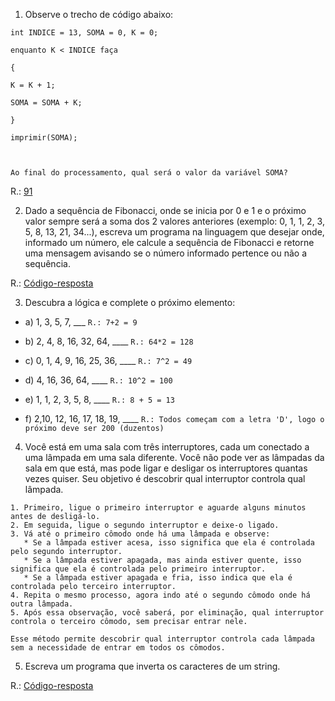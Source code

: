 
1) Observe o trecho de código abaixo:


```
int INDICE = 13, SOMA = 0, K = 0;

enquanto K < INDICE faça

{

K = K + 1;

SOMA = SOMA + K;

}

imprimir(SOMA);



Ao final do processamento, qual será o valor da variável SOMA?
```
R.: [91](1_questao.py)


2) Dado a sequência de Fibonacci, onde se inicia por 0 e 1 e o próximo valor sempre será a soma dos 2 valores anteriores (exemplo: 0, 1, 1, 2, 3, 5, 8, 13, 21, 34...), escreva um programa na linguagem que desejar onde, informado um número, ele calcule a sequência de Fibonacci e retorne uma mensagem avisando se o número informado pertence ou não a sequência.
   
R.: [Código-resposta](fibonacci_2_questao.py)


3) Descubra a lógica e complete o próximo elemento:

- a) 1, 3, 5, 7, ___
    ```R.: 7+2 = 9```

- b) 2, 4, 8, 16, 32, 64, ____
    ```R.: 64*2 = 128```

- c) 0, 1, 4, 9, 16, 25, 36, ____
    ```R.: 7^2 = 49```

- d) 4, 16, 36, 64, ____
    ```R.: 10^2 = 100```

- e) 1, 1, 2, 3, 5, 8, ____
    ```R.: 8 + 5 = 13```

- f) 2,10, 12, 16, 17, 18, 19, ____
    ```R.: Todos começam com a letra 'D', logo o próximo deve ser 200 (duzentos)```

4) Você está em uma sala com três interruptores, cada um conectado a uma lâmpada em uma sala diferente. Você não pode ver as lâmpadas da sala em que está, mas pode ligar e desligar os interruptores quantas vezes quiser. Seu objetivo é descobrir qual interruptor controla qual lâmpada.

```
1. Primeiro, ligue o primeiro interruptor e aguarde alguns minutos antes de desligá-lo.
2. Em seguida, ligue o segundo interruptor e deixe-o ligado.
3. Vá até o primeiro cômodo onde há uma lâmpada e observe:
   * Se a lâmpada estiver acesa, isso significa que ela é controlada pelo segundo interruptor.
   * Se a lâmpada estiver apagada, mas ainda estiver quente, isso significa que ela é controlada pelo primeiro interruptor.
   * Se a lâmpada estiver apagada e fria, isso indica que ela é controlada pelo terceiro interruptor.
4. Repita o mesmo processo, agora indo até o segundo cômodo onde há outra lâmpada.
5. Após essa observação, você saberá, por eliminação, qual interruptor controla o terceiro cômodo, sem precisar entrar nele.

Esse método permite descobrir qual interruptor controla cada lâmpada sem a necessidade de entrar em todos os cômodos.
```

5) Escreva um programa que inverta os caracteres de um string.

R.: [Código-resposta](inverter_string.py)